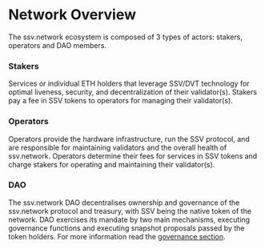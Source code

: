 # Network Overview

The ssv.network ecosystem is composed of 3 types of actors: stakers, operators and DAO members.

### Stakers

Services or individual ETH holders that leverage SSV/DVT technology for optimal liveness, security, and decentralization of their validator(s). Stakers pay a fee in SSV tokens to operators for managing their validator(s).

### Operators

Operators provide the hardware infrastructure, run the SSV protocol, and are responsible for maintaining validators and the overall health of ssv.network. Operators determine their fees for services in SSV tokens and charge stakers for operating and maintaining their validator(s).

### DAO

The ssv.network DAO decentralises ownership and governance of the ssv.network protocol and treasury, with SSV being the native token of the network. DAO exercises its mandate by two main mechanisms, executing governance functions and executing snapshot proposals passed by the token holders. For more information read the [governance section](governance.md).



